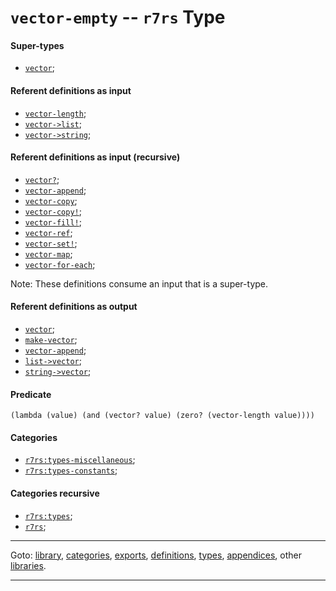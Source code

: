 

<a id='type__r7rs__vector-empty'></a>

# `vector-empty` -- `r7rs` Type


<a id='type__r7rs__vector-empty__super-types'></a>

#### Super-types

 * [`vector`](../../r7rs/types/vector.md#type__r7rs__vector);


<a id='type__r7rs__vector-empty__referent-definitions-input'></a>

#### Referent definitions as input

 * [`vector-length`](../../r7rs/definitions/vector-length.md#definition__r7rs__vector-length);
 * [`vector->list`](../../r7rs/definitions/vector-_3e_list.md#definition__r7rs__vector-_3e_list);
 * [`vector->string`](../../r7rs/definitions/vector-_3e_string.md#definition__r7rs__vector-_3e_string);


<a id='type__r7rs__vector-empty__referent-definitions-input-recursive'></a>

#### Referent definitions as input (recursive)

 * [`vector?`](../../r7rs/definitions/vector_3f.md#definition__r7rs__vector_3f);
 * [`vector-append`](../../r7rs/definitions/vector-append.md#definition__r7rs__vector-append);
 * [`vector-copy`](../../r7rs/definitions/vector-copy.md#definition__r7rs__vector-copy);
 * [`vector-copy!`](../../r7rs/definitions/vector-copy_21.md#definition__r7rs__vector-copy_21);
 * [`vector-fill!`](../../r7rs/definitions/vector-fill_21.md#definition__r7rs__vector-fill_21);
 * [`vector-ref`](../../r7rs/definitions/vector-ref.md#definition__r7rs__vector-ref);
 * [`vector-set!`](../../r7rs/definitions/vector-set_21.md#definition__r7rs__vector-set_21);
 * [`vector-map`](../../r7rs/definitions/vector-map.md#definition__r7rs__vector-map);
 * [`vector-for-each`](../../r7rs/definitions/vector-for-each.md#definition__r7rs__vector-for-each);

Note:  These definitions consume an input that is a super-type.


<a id='type__r7rs__vector-empty__referent-definitions-output'></a>

#### Referent definitions as output

 * [`vector`](../../r7rs/definitions/vector.md#definition__r7rs__vector);
 * [`make-vector`](../../r7rs/definitions/make-vector.md#definition__r7rs__make-vector);
 * [`vector-append`](../../r7rs/definitions/vector-append.md#definition__r7rs__vector-append);
 * [`list->vector`](../../r7rs/definitions/list-_3e_vector.md#definition__r7rs__list-_3e_vector);
 * [`string->vector`](../../r7rs/definitions/string-_3e_vector.md#definition__r7rs__string-_3e_vector);


<a id='type__r7rs__vector-empty__predicate'></a>

#### Predicate

````
(lambda (value) (and (vector? value) (zero? (vector-length value))))
````


<a id='type__r7rs__vector-empty__categories'></a>

#### Categories

 * [`r7rs:types-miscellaneous`](../../r7rs/categories/r7rs_3a_types-miscellaneous.md#category__r7rs__r7rs_3a_types-miscellaneous);
 * [`r7rs:types-constants`](../../r7rs/categories/r7rs_3a_types-constants.md#category__r7rs__r7rs_3a_types-constants);


<a id='type__r7rs__vector-empty__categories-recursive'></a>

#### Categories recursive

 * [`r7rs:types`](../../r7rs/categories/r7rs_3a_types.md#category__r7rs__r7rs_3a_types);
 * [`r7rs`](../../r7rs/categories/r7rs.md#category__r7rs__r7rs);

----

Goto: [library](../../r7rs/_index.md#library__r7rs), [categories](../../r7rs/categories/_index.md#toc__r7rs__categories), [exports](../../r7rs/exports/_index.md#toc__r7rs__exports), [definitions](../../r7rs/definitions/_index.md#toc__r7rs__definitions), [types](../../r7rs/types/_index.md#toc__r7rs__types), [appendices](../../r7rs/appendices/_index.md#toc__r7rs__appendices), other [libraries](../../_libraries.md#toc__libraries).

----

